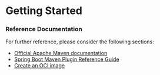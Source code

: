 # Getting Started

### Reference Documentation
For further reference, please consider the following sections:

* [Official Apache Maven documentation](https://maven.apache.org/guides/index.html)
* [Spring Boot Maven Plugin Reference Guide](https://docs.spring.io/spring-boot/docs/3.1.3-SNAPSHOT/maven-plugin/reference/html/)
* [Create an OCI image](https://docs.spring.io/spring-boot/docs/3.1.3-SNAPSHOT/maven-plugin/reference/html/#build-image)

